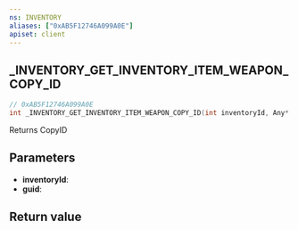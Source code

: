 ```yaml
---
ns: INVENTORY
aliases: ["0xAB5F12746A099A0E"]
apiset: client
---
```

## _INVENTORY_GET_INVENTORY_ITEM_WEAPON_COPY_ID

```c
// 0xAB5F12746A099A0E
int _INVENTORY_GET_INVENTORY_ITEM_WEAPON_COPY_ID(int inventoryId, Any* guid);
```

Returns CopyID

## Parameters
* **inventoryId**:
* **guid**:

## Return value